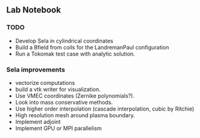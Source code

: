 
## Lab Notebook

### TODO
- Develop Sela in cylindrical coordinates
- Build a Bfield from coils for the LandremanPaul configuration
- Run a Tokomak test case with analytic solution.

### Sela improvements
- vectorize computations
- build a vtk writer for visualization.
- Use VMEC coordinates (Zernike polynomials?).
- Look into mass conservative methods.
- Use higher order interpolation (cascade interpolation, cubic by Ritchie)
- High resolution mesh around plasma boundary.
- Implement adjoint
- Implement GPU or MPI parallelism

